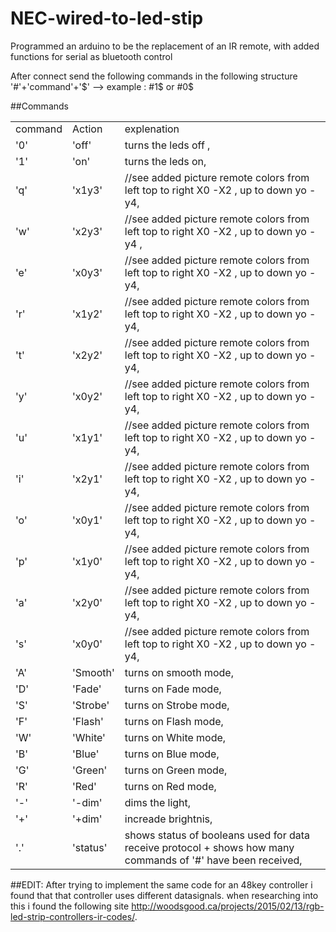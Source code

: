 # NEC-wired-to-led-stip
Programmed an arduino to be the replacement of an IR remote, with added functions for serial as bluetooth control

After connect send the following commands in the following structure</td><td>
'#'+'command'+'$'  --> example : #1$ or #0$ 

##Commands
<table>
<tr>
</tr>
<td> command </td><td> Action    </td><td>   explenation </td>

<tr>
<td>'0'     </td><td> 'off'     </td><td>   turns the leds off ,</td>
</tr><tr>
<td>'1'     </td><td> 'on'      </td><td>   turns the leds on,</td></tr><tr>
<td>'q' 	  </td><td>	'x1y3'    </td><td>   //see added picture remote colors from left top to right X0 -X2 , up to down yo - y4,</td></tr><tr>
<td>'w' 	  </td><td>	'x2y3'    </td><td>   //see added picture remote colors from left top to right X0 -X2 , up to down yo - y4 ,</td></tr><tr>
<td>'e' 	  </td><td>	'x0y3'    </td><td>   //see added picture remote colors from left top to right X0 -X2 , up to down yo - y4,</td></tr><tr>
<td>'r' 	  </td><td>	'x1y2'    </td><td>   //see added picture remote colors from left top to right X0 -X2 , up to down yo - y4,</td></tr><tr>
<td>'t' 	  </td><td>	'x2y2'    </td><td>   //see added picture remote colors from left top to right X0 -X2 , up to down yo - y4,</td></tr><tr>
<td>'y' 	  </td><td>	'x0y2'    </td><td>   //see added picture remote colors from left top to right X0 -X2 , up to down yo - y4,</td></tr><tr>
<td>'u' 	  </td><td>	'x1y1'    </td><td>   //see added picture remote colors from left top to right X0 -X2 , up to down yo - y4,</td></tr><tr>
<td>'i' 	  </td><td>	'x2y1'    </td><td>   //see added picture remote colors from left top to right X0 -X2 , up to down yo - y4,</td></tr><tr>
<td>'o' 	  </td><td>	'x0y1'    </td><td>   //see added picture remote colors from left top to right X0 -X2 , up to down yo - y4,</td></tr><tr>
<td>'p' 	  </td><td>	'x1y0'    </td><td>   //see added picture remote colors from left top to right X0 -X2 , up to down yo - y4,</td></tr><tr>
<td>'a' 	  </td><td>	'x2y0'    </td><td>   //see added picture remote colors from left top to right X0 -X2 , up to down yo - y4,</td></tr><tr>
<td>'s' 	  </td><td>	'x0y0'    </td><td>   //see added picture remote colors from left top to right X0 -X2 , up to down yo - y4,</td></tr><tr>
<td>'A' 	  </td><td>	'Smooth'  </td><td>   turns on smooth mode,</td></tr><tr>
<td>'D' 	  </td><td>	'Fade'    </td><td>   turns on Fade mode,</td></tr><tr>
<td>'S' 	  </td><td>	'Strobe'  </td><td>   turns on Strobe mode,</td></tr><tr>
<td>'F' 	  </td><td>	'Flash'   </td><td>   turns on Flash mode,</td></tr><tr>
<td>'W' 	  </td><td>	'White'   </td><td>   turns on White mode,</td></tr><tr>
<td>'B' 	  </td><td>	'Blue'    </td><td>   turns on Blue mode,</td></tr><tr>
<td>'G' 	  </td><td>	'Green'   </td><td>   turns on Green mode,</td></tr><tr>
<td>'R' 	  </td><td>	'Red'     </td><td>   turns on Red mode,</td></tr><tr>
<td>'-' 	  </td><td>	'-dim'    </td><td>   dims the light,</td></tr><tr>
<td>'+' 	  </td><td>	'+dim'    </td><td>   increade brightnis,</td></tr><tr>
<td>'.' 	  </td><td>	'status'  </td><td>   shows status of booleans used for data receive protocol + shows how many commands of '#' have been received,</td>
</tr>
</table>

##EDIT: 
After trying to implement the same code for an 48key controller i found that that controller uses different datasignals. when researching into this i found the following site</td><td> http://woodsgood.ca/projects/2015/02/13/rgb-led-strip-controllers-ir-codes/. 

